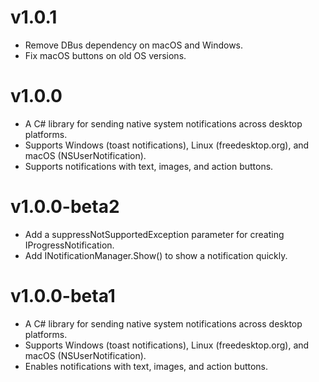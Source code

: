 # v1.0.1
- Remove DBus dependency on macOS and Windows.
- Fix macOS buttons on old OS versions.

# v1.0.0
- A C# library for sending native system notifications across desktop platforms.
- Supports Windows (toast notifications), Linux (freedesktop.org), and macOS (NSUserNotification).
- Supports notifications with text, images, and action buttons.

# v1.0.0-beta2
- Add a suppressNotSupportedException parameter for creating IProgressNotification.
- Add INotificationManager.Show() to show a notification quickly.

# v1.0.0-beta1
- A C# library for sending native system notifications across desktop platforms.
- Supports Windows (toast notifications), Linux (freedesktop.org), and macOS (NSUserNotification).
- Enables notifications with text, images, and action buttons.